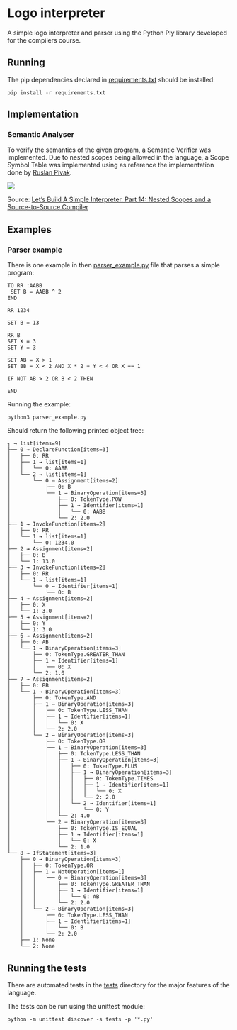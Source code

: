 
# Logo interpreter

A simple logo interpreter and parser using the Python Ply library developed for the compilers course.

## Running

The pip dependencies declared in [requirements.txt](requirements.txt) should be installed:

```shell
pip install -r requirements.txt
```

## Implementation

### Semantic Analyser

To verify the semantics of the given program, a Semantic Verifier was implemented.
Due to nested scopes being allowed in the language, a Scope Symbol Table was implemented using as reference the implementation done by [Ruslan Pivak](https://ruslanspivak.com/lsbasi-part14/).

![](https://ruslanspivak.com/lsbasi-part14/lsbasi_part14_img14.png)

Source: [Let’s Build A Simple Interpreter. Part 14: Nested Scopes and a Source-to-Source Compiler](https://ruslanspivak.com/lsbasi-part14/)

## Examples

### Parser example

There is one example in then [parser_example.py](./parser_example.py) file that parses a simple program:

```logo
TO RR :AABB
 SET B = AABB ^ 2
END

RR 1234

SET B = 13

RR B
SET X = 3
SET Y = 3

SET AB = X > 1
SET BB = X < 2 AND X * 2 + Y < 4 OR X == 1

IF NOT AB > 2 OR B < 2 THEN
   
END
```

Running the example:

```shell
python3 parser_example.py
```

Should return the following printed object tree:

```text
┐ → list[items=9]
├── 0 → DeclareFunction[items=3]
│   ├── 0: RR
│   ├── 1 → list[items=1]
│   │   └── 0: AABB
│   └── 2 → list[items=1]
│       └── 0 → Assignment[items=2]
│           ├── 0: B
│           └── 1 → BinaryOperation[items=3]
│               ├── 0: TokenType.POW
│               ├── 1 → Identifier[items=1]
│               │   └── 0: AABB
│               └── 2: 2.0
├── 1 → InvokeFunction[items=2]
│   ├── 0: RR
│   └── 1 → list[items=1]
│       └── 0: 1234.0
├── 2 → Assignment[items=2]
│   ├── 0: B
│   └── 1: 13.0
├── 3 → InvokeFunction[items=2]
│   ├── 0: RR
│   └── 1 → list[items=1]
│       └── 0 → Identifier[items=1]
│           └── 0: B
├── 4 → Assignment[items=2]
│   ├── 0: X
│   └── 1: 3.0
├── 5 → Assignment[items=2]
│   ├── 0: Y
│   └── 1: 3.0
├── 6 → Assignment[items=2]
│   ├── 0: AB
│   └── 1 → BinaryOperation[items=3]
│       ├── 0: TokenType.GREATER_THAN
│       ├── 1 → Identifier[items=1]
│       │   └── 0: X
│       └── 2: 1.0
├── 7 → Assignment[items=2]
│   ├── 0: BB
│   └── 1 → BinaryOperation[items=3]
│       ├── 0: TokenType.AND
│       ├── 1 → BinaryOperation[items=3]
│       │   ├── 0: TokenType.LESS_THAN
│       │   ├── 1 → Identifier[items=1]
│       │   │   └── 0: X
│       │   └── 2: 2.0
│       └── 2 → BinaryOperation[items=3]
│           ├── 0: TokenType.OR
│           ├── 1 → BinaryOperation[items=3]
│           │   ├── 0: TokenType.LESS_THAN
│           │   ├── 1 → BinaryOperation[items=3]
│           │   │   ├── 0: TokenType.PLUS
│           │   │   ├── 1 → BinaryOperation[items=3]
│           │   │   │   ├── 0: TokenType.TIMES
│           │   │   │   ├── 1 → Identifier[items=1]
│           │   │   │   │   └── 0: X
│           │   │   │   └── 2: 2.0
│           │   │   └── 2 → Identifier[items=1]
│           │   │       └── 0: Y
│           │   └── 2: 4.0
│           └── 2 → BinaryOperation[items=3]
│               ├── 0: TokenType.IS_EQUAL
│               ├── 1 → Identifier[items=1]
│               │   └── 0: X
│               └── 2: 1.0
└── 8 → IfStatement[items=3]
    ├── 0 → BinaryOperation[items=3]
    │   ├── 0: TokenType.OR
    │   ├── 1 → NotOperation[items=1]
    │   │   └── 0 → BinaryOperation[items=3]
    │   │       ├── 0: TokenType.GREATER_THAN
    │   │       ├── 1 → Identifier[items=1]
    │   │       │   └── 0: AB
    │   │       └── 2: 2.0
    │   └── 2 → BinaryOperation[items=3]
    │       ├── 0: TokenType.LESS_THAN
    │       ├── 1 → Identifier[items=1]
    │       │   └── 0: B
    │       └── 2: 2.0
    ├── 1: None
    └── 2: None
```

## Running the tests

There are automated tests in the [tests](./tests) directory for the major features of the language.

The tests can be run using the unittest module:

```shell
python -m unittest discover -s tests -p '*.py'
```